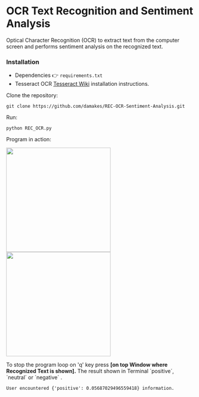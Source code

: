 # OCR Text Recognition and Sentiment Analysis

Optical Character Recognition (OCR) to extract text from the computer screen and performs sentiment analysis on the recognized text.

### Installation
- Dependencies 👉 `requirements.txt`
- Tesseract OCR [Tesseract Wiki](https://github.com/UB-Mannheim/tesseract/wiki) installation instructions.
  
Clone the repository:
```
git clone https://github.com/damakes/REC-OCR-Sentiment-Analysis.git
```
Run:
```
python REC_OCR.py
```
Program in action:

<img src="https://github.com/damakes/REC-OCR-Sentiment-Analysis/assets/155246347/7bc78881-94e3-414b-a599-cae52e340b96" width="280" height="280">

<img src="https://github.com/damakes/REC-OCR-Sentiment-Analysis/assets/155246347/24e2bcde-b518-4e5b-b3e3-b494dfe4b409" width="280" height="280">

To stop the program loop on 'q' key press **[on top Window where Recognized Text is shown].**
The result shown in Terminal ´positive´, ´neutral´ or ´negative´ .
```
User encountered {'positive': 0.05687029496559418} information.
```


